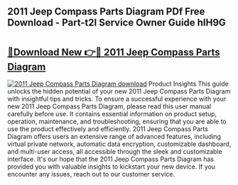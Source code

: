 ## 2011 Jeep Compass Parts Diagram PDf Free Download - Part-t2l Service Owner Guide hIH9G

# <h2><a href="http://dftye8x.blite.top/?on=2011+Jeep+Compass+Parts+Diagram">🔗Download New 👉🔴 2011 Jeep Compass Parts Diagram</a></h2>

[![2011 Jeep Compass Parts Diagram download](https://i.imgur.com/lujVjoI.png)](http://dftye8x.blite.top/?on=2011+Jeep+Compass+Parts+Diagram)
Product Insights This guide unlocks the hidden potential of your new 2011 Jeep Compass Parts Diagram with insightful tips and tricks. To ensure a successful experience with your new 2011 Jeep Compass Parts Diagram, please read this user manual carefully before use. It contains essential information on product setup, operation, maintenance, and troubleshooting, ensuring that you are able to use the product effectively and efficiently. 2011 Jeep Compass Parts Diagram offers users an extensive range of advanced features, including virtual private network, automatic data encryption, customizable dashboard, and multi-user access, all accessible through the sleek and customizable interface. It's our hope that the 2011 Jeep Compass Parts Diagram has provided you with valuable insights to kickstart your new device. If you encounter any issues, reach out to our customer service.
